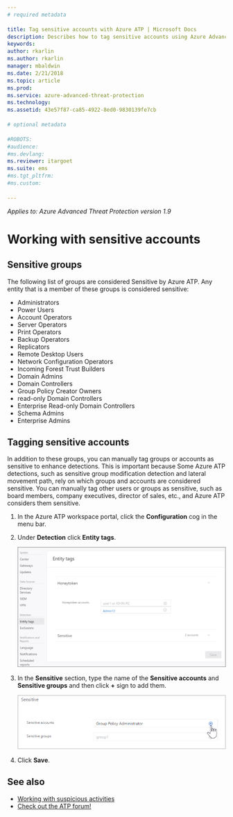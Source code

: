 ```yaml
---
# required metadata

title: Tag sensitive accounts with Azure ATP | Microsoft Docs
description: Describes how to tag sensitive accounts using Azure Advanced Threat Protection (ATP) 
keywords:
author: rkarlin
ms.author: rkarlin
manager: mbaldwin
ms.date: 2/21/2018
ms.topic: article
ms.prod:
ms.service: azure-advanced-threat-protection
ms.technology:
ms.assetid: 43e57f87-ca85-4922-8ed0-9830139fe7cb

# optional metadata

#ROBOTS:
#audience:
#ms.devlang:
ms.reviewer: itargoet
ms.suite: ems
#ms.tgt_pltfrm:
#ms.custom:

---
```


*Applies to: Azure Advanced Threat Protection version 1.9*



# Working with sensitive accounts

## Sensitive groups

The following list of groups are considered Sensitive by Azure ATP. Any entity that is a member of these groups is considered sensitive:

-	Administrators
-	Power Users
-	Account Operators
-	Server Operators
-	Print Operators
-	Backup Operators
-	Replicators
-	Remote Desktop Users 
-	Network Configuration Operators 
-	Incoming Forest Trust Builders
-	Domain Admins
-	Domain Controllers
-	Group Policy Creator Owners 
-	read-only Domain Controllers 
-	Enterprise Read-only Domain Controllers 
-	Schema Admins 
-	Enterprise Admins


## Tagging sensitive accounts

In addition to these groups, you can manually tag groups or accounts as sensitive to enhance detections. This is important because Some Azure ATP detections, such as sensitive group modification detection and lateral movement path, rely on which groups and accounts are considered sensitive. You can manually tag other users or groups as sensitive, such as board members, company executives, director of sales, etc., and Azure ATP considers them sensitive.

1.  In the Azure ATP workspace portal, click the **Configuration** cog in the menu bar.

2.  Under **Detection** click **Entity tags**.

    ![Azure ATP entity tags](media/entity-tags.png)

3.  In the **Sensitive** section, type the name of the **Sensitive accounts** and **Sensitive groups** and then click **+** sign to add them.

    ![Azure ATP sensitive account sample](media/sensitive-account-sample.png)

4. Click **Save**.

    
## See also

- [Working with suspicious activities](working-with-suspicious-activities.md)
- [Check out the ATP forum!](https://aka.ms/azureatpcommunity)